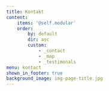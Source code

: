 ```yaml
---
title: Kontakt
content:
    items: '@self.modular'
    order:
        by: default
        dir: asc
        custom:
            - _contact
            - _map
            - _testimonals
menu: kontact
shown_in_footer: true
background_image: img-page-title.jpg
---
```


